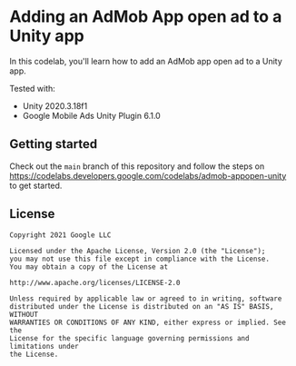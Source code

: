 # Adding an AdMob App open ad to a Unity app

In this codelab, you'll learn how to add an AdMob app open ad to a Unity app.

Tested with:
- Unity 2020.3.18f1
- Google Mobile Ads Unity Plugin 6.1.0

## Getting started

Check out the `main` branch of this repository and follow the steps on
https://codelabs.developers.google.com/codelabs/admob-appopen-unity to get started.

## License

```
Copyright 2021 Google LLC

Licensed under the Apache License, Version 2.0 (the "License");
you may not use this file except in compliance with the License.
You may obtain a copy of the License at

http://www.apache.org/licenses/LICENSE-2.0

Unless required by applicable law or agreed to in writing, software
distributed under the License is distributed on an "AS IS" BASIS, WITHOUT
WARRANTIES OR CONDITIONS OF ANY KIND, either express or implied. See the
License for the specific language governing permissions and limitations under
the License.
```
